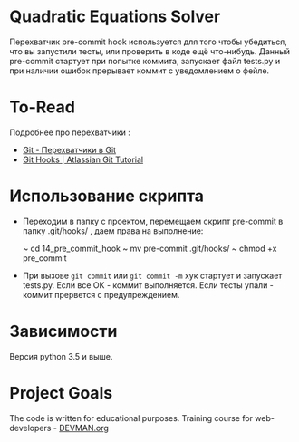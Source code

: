 # Quadratic Equations Solver

Перехватчик pre-commit hook используется для того чтобы убедиться, что вы запустили тесты, или 
проверить в коде ещё что-нибудь.
Данный pre-commit стартует при попытке коммита, запускает файл tests.py и 
при наличии ошибок прерывает коммит с уведомлением о фейле.

# To-Read

Подробнее про перехватчики : 
* [Git - Перехватчики в Git](https://git-scm.com/book/ru/v1/%D0%9D%D0%B0%D1%81%D1%82%D1%80%D0%BE%D0%B9%D0%BA%D0%B0-Git-%D0%9F%D0%B5%D1%80%D0%B5%D1%85%D0%B2%D0%B0%D1%82%D1%87%D0%B8%D0%BA%D0%B8-%D0%B2-Git)
* [Git Hooks | Atlassian Git Tutorial](https://ru.atlassian.com/git/tutorials/git-hooks/)

# Использование скрипта

* Переходим в папку c проектом, перемещаем скрипт pre-commit в папку .git/hooks/ , 
 даем права на выполнение:
    
    
    ~ cd 14_pre_commit_hook
    ~ mv pre-commit .git/hooks/
    ~ chmod +x pre_commit

* При вызове `git commit` или `git commit -m` хук стартует и запускает tests.py.
  Если все ОК - коммит выполняется. Если тесты упали - коммит прервется с предупреждением.


# Зависимости 
Версия python 3.5 и выше.

# Project Goals

The code is written for educational purposes. Training course for web-developers - [DEVMAN.org](https://devman.org)
